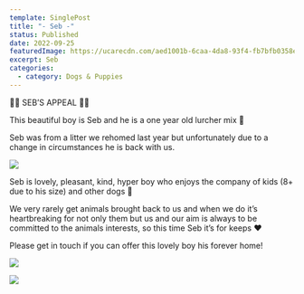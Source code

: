 ```yaml
---
template: SinglePost
title: "- Seb -"
status: Published
date: 2022-09-25
featuredImage: https://ucarecdn.com/aed1001b-6caa-4da8-93f4-fb7bfb0358e7/-/crop/1536x761/0,407/-/preview/
excerpt: Seb
categories:
  - category: Dogs & Puppies
---
```

🖤🖤 SEB’S APPEAL 🖤🖤

This beautiful boy is Seb and he is a one year old lurcher mix 🥰

Seb was from a litter we rehomed last year but unfortunately due to a change in circumstances he is back with us.

![](https://ucarecdn.com/721c9e3d-a2a0-430e-8f7d-877c83ef64e0/-/crop/1536x1634/0,243/-/preview/)

Seb is lovely, pleasant, kind, hyper boy who enjoys the company of kids (8+ due to his size) and other dogs 🐶 

We very rarely get animals brought back to us and when we do it’s heartbreaking for not only them but us and our aim is always to be committed to the animals interests, so this time Seb it’s for keeps ❤️

P﻿lease get in touch if you can offer this lovely boy his forever home!

![](https://scontent-lhr8-2.xx.fbcdn.net/v/t39.30808-6/307696511_1207735559772951_6260047811587226896_n.jpg?_nc_cat=102&ccb=1-7&_nc_sid=8bfeb9&_nc_ohc=5NT-7Cjq5xYAX9qZqLG&_nc_ht=scontent-lhr8-2.xx&oh=00_AT9lVVyrNP4XApVwHQEv0U8hADkOC_G7L3fqLBs1WAt3hA&oe=63378200)

![](https://scontent-lhr8-1.xx.fbcdn.net/v/t39.30808-6/307869722_1207735569772950_4605975167063807150_n.jpg?_nc_cat=106&ccb=1-7&_nc_sid=8bfeb9&_nc_ohc=RUyBe1qxR9oAX9s4xw5&_nc_ht=scontent-lhr8-1.xx&oh=00_AT_P7Dqpc1VER9AgZdDuFZObSk41esf01seF2Pem7uS9DQ&oe=6334A367)